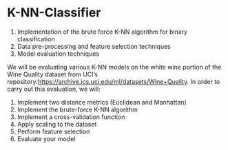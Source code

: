 # K-NN-Classifier
1. Implementation of the brute force K-NN algorithm for binary classification
2. Data pre-processing and feature selection techniques
3. Model evaluation techniques


We will be evaluating various K-NN models on the white wine portion of the Wine Quality dataset from UCI’s repository:https://archive.ics.uci.edu/ml/datasets/Wine+Quality. In order to carry out this evaluation, we will:
1. Implement two distance metrics (Euclidean and Manhattan)
2. Implement the brute-force K-NN algorithm
3. Implement a cross-validation function
4. Apply scaling to the dataset
5. Perform feature selection
6. Evaluate your model
